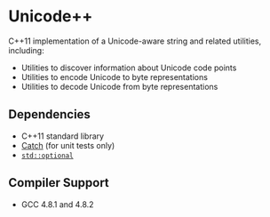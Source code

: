 Unicode++
=========
C++11 implementation of a Unicode-aware string and related utilities, including:

- Utilities to discover information about Unicode code points
- Utilities to encode Unicode to byte representations
- Utilities to decode Unicode from byte representations

Dependencies
------------
- C++11 standard library
- [Catch](https://github.com/philsquared/Catch) (for unit tests only)
- [`std::optional`](http://en.cppreference.com/w/cpp/utility/optional)

Compiler Support
----------------
- GCC 4.8.1 and 4.8.2